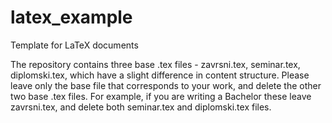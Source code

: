 # latex_example
Template for LaTeX documents

The repository contains three base .tex files - zavrsni.tex, seminar.tex, diplomski.tex, which have a slight difference in content structure. 
Please leave only the base file that corresponds to your work, and delete the other two base .tex files. For example, if you are 
writing a Bachelor these leave zavrsni.tex, and delete both seminar.tex and diplomski.tex files.
